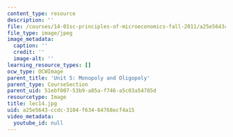 ```yaml
---
content_type: resource
description: ''
file: /courses/14-01sc-principles-of-microeconomics-fall-2011/a25e5643ccdc3104f63464768ecf4a15_lec14.jpg
file_type: image/jpeg
image_metadata:
  caption: ''
  credit: ''
  image-alt: ''
learning_resource_types: []
ocw_type: OCWImage
parent_title: 'Unit 5: Monopoly and Oligopoly'
parent_type: CourseSection
parent_uid: 51ebf007-53b9-a85a-f746-a5c03a54785d
resourcetype: Image
title: lec14.jpg
uid: a25e5643-ccdc-3104-f634-64768ecf4a15
video_metadata:
  youtube_id: null
---
```


